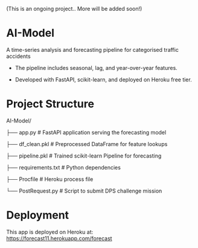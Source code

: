 (This is an ongoing project.. More will be added soon!)

# AI-Model
A time-series analysis and forecasting pipeline for categorised traffic accidents

 - The pipeline includes seasonal, lag, and year-over-year features.

 - Developed with FastAPI, scikit-learn, and deployed on Heroku free tier.

# Project Structure
AI-Model/

├── app.py              # FastAPI application serving the forecasting model

├── df_clean.pkl        # Preprocessed DataFrame for feature lookups

├── pipeline.pkl        # Trained scikit-learn Pipeline for forecasting

├── requirements.txt    # Python dependencies

├── Procfile            # Heroku process file

└── PostRequest.py      # Script to submit DPS challenge mission

# Deployment
This app is deployed on Heroku at:
https://forecast11.herokuapp.com/forecast
